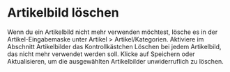 # Artikelbild löschen 

Wenn du ein Artikelbild nicht mehr verwenden möchtest, lösche es in der Artikel-Eingabemaske unter Artikel \> Artikel/Kategorien. Aktiviere im Abschnitt Artikelbilder das Kontrollkästchen Löschen bei jedem Artikelbild, das nicht mehr verwendet werden soll. Klicke auf Speichern oder Aktualisieren, um die ausgewählten Artikelbilder unwiderruflich zu löschen.



